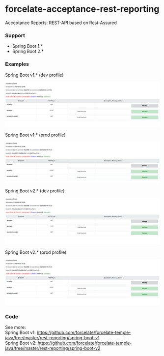 # forcelate-acceptance-rest-reporting
Acceptance Reports: REST-API based on Rest-Assured

### Support
* Spring Boot 1.*
* Spring Boot 2.*

### Examples

Spring Boot v1.* (dev profile)

<p align="center">
	<img src="https://raw.githubusercontent.com/forcelate/forcelate-acceptance-rest-reporting/master/imgs/v1-dev.png" alt=""/>
</p>

Spring Boot v1.* (prod profile)

<p align="center">
	<img src="https://raw.githubusercontent.com/forcelate/forcelate-acceptance-rest-reporting/master/imgs/v1-prod.png" alt=""/>
</p>

Spring Boot v2.* (dev profile)

<p align="center">
	<img src="https://raw.githubusercontent.com/forcelate/forcelate-acceptance-rest-reporting/master/imgs/v2-dev.png" alt=""/>
</p>

Spring Boot v2.* (prod profile)

<p align="center">
	<img src="https://raw.githubusercontent.com/forcelate/forcelate-acceptance-rest-reporting/master/imgs/v2-prod.png" alt=""/>
</p>

### Code
See more:  
Spring Boot v1: https://github.com/forcelate/forcelate-temple-java/tree/master/rest-reporting/spring-boot-v1  
Spring Boot v2: https://github.com/forcelate/forcelate-temple-java/tree/master/rest-reporting/spring-boot-v2 
